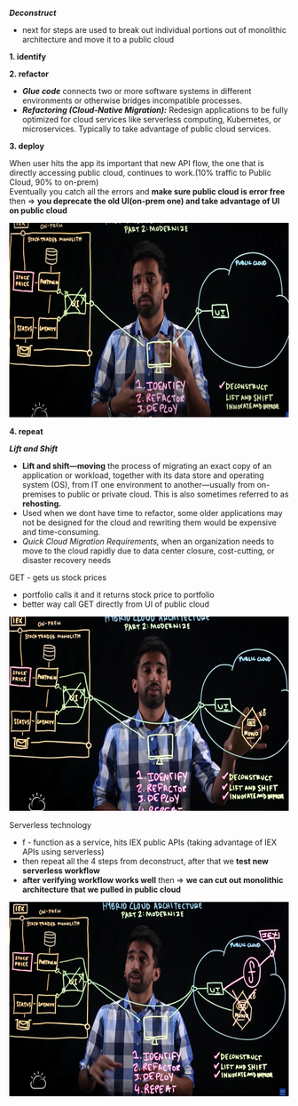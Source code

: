 ***Deconstruct***  

- next for steps are used to break out individual portions out of monolithic architecture and move it to a public cloud
  
**1. identify**

**2. refactor**  
- ***Glue code*** connects two or more software systems in different environments or otherwise bridges incompatible processes.
- ***Refactoring (Cloud-Native Migration):*** Redesign applications to be fully optimized for cloud services like serverless computing, Kubernetes, or microservices. Typically to take advantage of public cloud services.   

**3. deploy**

When user hits the app its important that new API flow, the one that is directly accessing public cloud, continues to work.(10% traffic to Public Cloud, 90% to on-prem)  
Eventually you catch all the errors and **make sure public cloud is error free** then => **you deprecate the old UI(on-prem one) and take advantage of UI on public cloud**

  
<img src="../Images/Screenshot%202025-02-17%20155109.png" height = 350>

**4. repeat**  

***Lift and Shift***

- **Lift and shift—moving** the process of migrating an exact copy of an application or workload, together with its data store and operating system (OS), from IT one environment to another—usually from on-premises to public or private cloud.
This is also sometimes referred to as **rehosting.**
- Used when we dont have time to refactor, some older applications may not be designed for the cloud and rewriting them would be expensive and time-consuming.
- *Quick Cloud Migration Requirements,* when an organization needs to move to the cloud rapidly due to data center closure, cost-cutting, or disaster recovery needs

GET - gets us stock prices  
- portfolio calls it and it returns stock price to portfolio
- better way call GET directly from UI of public cloud
  
<img src="../Images/Screenshot%202025-02-17%20161551.png" height = 350> 


Serverless technology
- f - function as a service, hits IEX public APIs (taking advantage of IEX APIs using serverless)
- then repeat all the 4 steps from deconstruct, after that we **test new serverless workflow**
- **after verifying workflow works well** then => **we can cut out monolithic architecture that we pulled in public cloud**
  
<img src="../Images/Screenshot%202025-02-17%20163656.png" height = 350>

